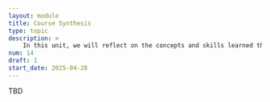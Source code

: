 ```yaml
---
layout: module
title: Course Synthesis
type: topic
description: > 
    In this unit, we will reflect on the concepts and skills learned throughout the course, including integrating frontend and backend technologies, ensuring security, and employing best practices in design and coding. We will also discuss some of the considerations not covered in this course and consider some next steps if you want to enhance your learning.
num: 14
draft: 1
start_date: 2025-04-28
---
```


TBD
